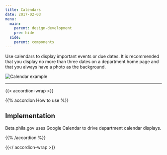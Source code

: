 ```yaml
---
title: Calendars
date: 2017-02-03
menu:
  main:
    parent: design-development
    pre: hide
  side:
    parent: components
---
```


Use calendars to display important events or due dates. It is recommended that you display no more than three dates on a department home page and that you always have a photo as the background.

![Calendar example](/standards/img/calendar-example.jpg)

---

{{< accordion-wrap >}}


{{% accordion How to use %}}
## Implementation

Beta.phila.gov uses Google Calendar to drive department calendar displays.

{{% /accordion %}}

{{</ accordion-wrap >}}
